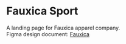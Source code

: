 # Fauxica Sport
 A landing page for Fauxica apparel company.
<br />Figma design document: [Fauxica](https://www.figma.com/proto/pANxtcJ0F4rTvhZ5CYvwO8/DesignCourse-UI?type=design&node-id=2-2&t=T7rysBWyLJ2lYOEX-1&scaling=min-zoom&page-id=0%3A1&mode=design)
